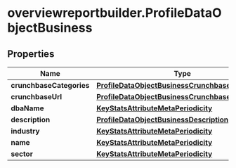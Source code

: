 # overviewreportbuilder.ProfileDataObjectBusiness

## Properties

Name | Type | Description | Notes
------------ | ------------- | ------------- | -------------
**crunchbaseCategories** | [**ProfileDataObjectBusinessCrunchbaseCategories**](ProfileDataObjectBusinessCrunchbaseCategories.md) |  | [optional] 
**crunchbaseUrl** | [**ProfileDataObjectBusinessCrunchbaseUrl**](ProfileDataObjectBusinessCrunchbaseUrl.md) |  | [optional] 
**dbaName** | [**KeyStatsAttributeMetaPeriodicity**](KeyStatsAttributeMetaPeriodicity.md) |  | [optional] 
**description** | [**ProfileDataObjectBusinessDescription**](ProfileDataObjectBusinessDescription.md) |  | 
**industry** | [**KeyStatsAttributeMetaPeriodicity**](KeyStatsAttributeMetaPeriodicity.md) |  | 
**name** | [**KeyStatsAttributeMetaPeriodicity**](KeyStatsAttributeMetaPeriodicity.md) |  | 
**sector** | [**KeyStatsAttributeMetaPeriodicity**](KeyStatsAttributeMetaPeriodicity.md) |  | 


